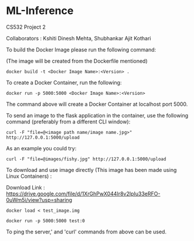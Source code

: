 # ML-Inference
CS532 Project 2

Collaborators : Kshiti Dinesh Mehta, Shubhankar Ajit Kothari

To build the Docker Image please run the following command:

(The image will be created from the Dockerfile mentioned)

```
docker build -t <Docker Image Name>:<Version> .
```

To create a Docker Container, run the following:

```
docker run -p 5000:5000 <Docker Image Name>:<Version>
```
The command above will create a Docker Container at localhost port 5000.

To send an image to the flask application in the container, use the following command (preferably from a different CLI window):

```
curl -F "file=@<image path name/image name.jpg>" http://127.0.0.1:5000/upload
```
As an example you could try:

```
curl -F "file=@images/fishy.jpg" http://127.0.0.1:5000/upload
```

To download and use image directly (This image has been made using Linux Containers)  :

Download Link : https://drive.google.com/file/d/1XrGhPwX044Ir8v2IpIu33eRFO-0uWm5i/view?usp=sharing
```
docker load < test_image.img
```
```
docker run -p 5000:5000 test:0
```
To ping the server,' and 'curl' commands from above can be used.
